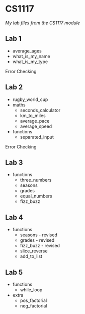 # CS1117

_My lab files from the CS1117 module_

## Lab 1

- average\_ages
- what\_is\_my\_name
- what\_is\_my\_type

Error Checking

## Lab 2

- rugby\_world\_cup
- maths
  - seconds_calculator
  - km\_to\_miles
  - average\_pace
  - average\_speed
- functions
  - separated\_input

Error Checking

## Lab 3

- functions
  - three\_numbers
  - seasons
  - grades
  - equal\_numbers
  - fizz\_buzz

## Lab 4

- functions
  - seasons - revised
  - grades - revised
  - fizz_buzz - revised
  - slice\_reverse
  - add\_to\_list

## Lab 5

- functions
  - while\_loop
- extra
  - pos\_factorial
  - neg\_factorial
